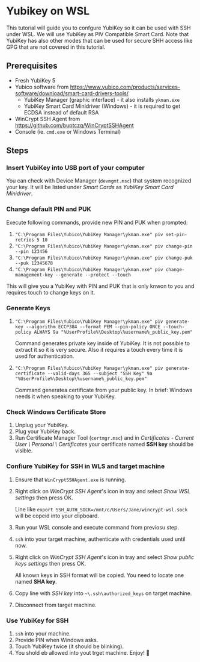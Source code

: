 # Yubikey on WSL

This tutorial will guide you to confgure YubiKey so it can be used with SSH under WSL. We will use YubiKey as PIV Compatible Smart Card. Note that YubiKey has also other modes that can be used for secure SHH access like GPG that are not covered in this tutorial.

## Prerequisites

* Fresh YubiKey 5 
* Yubico software from https://www.yubico.com/products/services-software/download/smart-card-drivers-tools/
  * YubiKey Manager (graphic interface) - it also installs `ykman.exe`
  * YubiKey Smart Card Minidriver (Windows) - it is required to get ECDSA instead of default RSA
* WinCrypt SSH Agent from https://github.com/buptczq/WinCryptSSHAgent
* Console (ie. `cmd.exe` or Windows Terminal)

## Steps

### Insert YubiKey into USB port of your computer
   
You can check with Device Manager (`devmgmt.msc`) that system recognized your key. It will be listed under *Smart Cards* as *YubiKey Smart Card Minidriver*.

### Change default PIN and PUK

Execute following commands, provide new PIN and PUK when prompted:

1. `"C:\Program Files\Yubico\YubiKey Manager\ykman.exe" piv set-pin-retries 5 10`
1. `"C:\Program Files\Yubico\YubiKey Manager\ykman.exe" piv change-pin --pin 123456`
1. `"C:\Program Files\Yubico\YubiKey Manager\ykman.exe" piv change-puk --puk 12345678`
1. `"C:\Program Files\Yubico\YubiKey Manager\ykman.exe" piv change-management-key --generate --protect --touch`

  This will give you a YubiKey with PIN and PUK that is only knwon to you and requires touch to change keys on it.

### Generate Keys

1. `"C:\Program Files\Yubico\YubiKey Manager\ykman.exe" piv generate-key --algorithm ECCP384 --format PEM --pin-policy ONCE --touch-policy ALWAYS 9a "%UserProfile%\Desktop\%username%_public_key.pem"`

    Command generates private key inside of YubiKey. It is not possible to extract it so it is very secure. Also it requires a touch every time it is used for authentication.

1. `"C:\Program Files\Yubico\YubiKey Manager\ykman.exe" piv generate-certificate --valid-days 365 --subject "SSH Key" 9a "%UserProfile%\Desktop\%username%_public_key.pem"`

    Command generatea certificate from your public key. In brief: Windows needs it when speaking to your YubiKey.

### Check Windows Certificate Store 

 1. Unplug your YubiKey.
 1. Plug your YubiKey back.
 1. Run Certificate Manager Tool (`certmgr.msc`) and in *Certificates - Current User \ Personal \ Certificates* your certificate named **SSH key** should be visible.

### Confiure YubiKey for SSH in WLS and target machine

1. Ensure that `WinCryptSSHAgent.exe` is running.
1. Right click on *WinCrypt SSH Agent*'s icon in tray and select *Show WSL settings* then press OK.

    Line like `export SSH_AUTH_SOCK=/mnt/c/Users/Jane/wincrypt-wsl.sock` will be copeid into your clipboard.

1. Run your WSL console and execute command from previosu step.
1. `ssh` into your target machine, authenticate with credentials used until now.
1. Right click on *WinCrypt SSH Agent*'s icon in tray and select *Show public keys settings* then press OK.

    All known keys in SSH format will be copied. You need to locate one named **SHA key**.

1. Copy line with *SSH key* into `~\.ssh\authorized_keys` on target machine.
1. Disconnect from target machine.

### Use YubiKey for SSH

1. `ssh` into your machine.
1. Provide PIN when Windows asks.
1. Touch YubiKey twice (it should be blinking).
1. You shold eb allowed into yout trget machine. Enjoy! :rocket:




